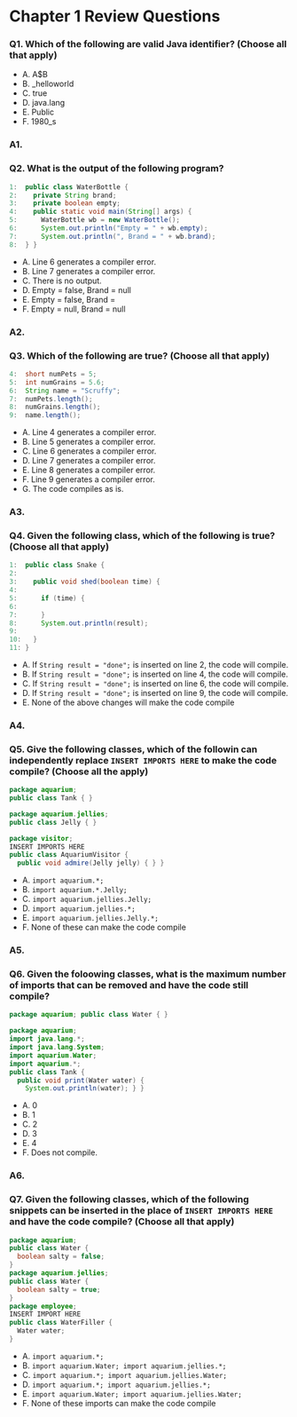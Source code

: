 # Chapter 1 Review Questions
### Q1. Which of the following are valid Java identifier? (Choose all that apply)
- A. A$B
- B. \_helloworld
- C. true
- D. java.lang
- E. Public
- F. 1980_s

### A1.

### Q2. What is the output of the following program?
```java
1:  public class WaterBottle {
2:    private String brand;
3:    private boolean empty;
4:    public static void main(String[] args) {
5:      WaterBottle wb = new WaterBottle();
6:      System.out.println("Empty = " + wb.empty);
7:      System.out.println(", Brand = " + wb.brand);
8:  } }
```
- A. Line 6 generates a compiler error.
- B. Line 7 generates a compiler error.
- C. There is no output.
- D. Empty = false, Brand = null
- E. Empty = false, Brand = 
- F. Empty = null, Brand = null

### A2.

### Q3. Which of the following are true? (Choose all that apply)
``` java
4:  short numPets = 5;
5:  int numGrains = 5.6;
6:  String name = "Scruffy";
7:  numPets.length();
8:  numGrains.length();
9:  name.length();
```
- A. Line 4 generates a compiler error.
- B. Line 5 generates a compiler error.
- C. Line 6 generates a compiler error.
- D. Line 7 generates a compiler error.
- E. Line 8 generates a compiler error.
- F. Line 9 generates a compiler error.
- G. The code compiles as is.

### A3.

### Q4. Given the following class, which of the following is true? (Choose all that apply)
```java
1:  public class Snake {
2:
3:    public void shed(boolean time) {
4:  
5:      if (time) {
6:    
7:      }
8:      System.out.println(result);
9:    
10:   }
11: }
```
- A. If `String result = "done";` is inserted on line 2, the code will compile.
- B. If `String result = "done";` is inserted on line 4, the code will compile.
- C. If `String result = "done";` is inserted on line 6, the code will compile.
- D. If `String result = "done";` is inserted on line 9, the code will compile.
- E. None of the above changes will make the code compile

### A4.

### Q5. Give the following classes, which of the followin can independently replace `INSERT IMPORTS HERE` to make the code compile? (Choose all the apply)
```java
package aquarium;
public class Tank { }

package aquarium.jellies;
public class Jelly { }

package visitor;
INSERT IMPORTS HERE
public class AquariumVisitor {
  public void admire(Jelly jelly) { } }
```
- A. `import aquarium.*;`
- B. `import aquarium.*.Jelly;`
- C. `import aquarium.jellies.Jelly;`
- D. `import aquarium.jellies.*;`
- E. `import aquarium.jellies.Jelly.*;`
- F. None of these can make the code compile

### A5.

### Q6. Given the foloowing classes, what is the maximum number of imports that can be removed and have the code still compile?
```java
package aquarium; public class Water { }

package aquarium;
import java.lang.*;
import java.lang.System;
import aquarium.Water;
import aquarium.*;
public class Tank {
  public void print(Water water) {
    System.out.println(water); } }
```
- A. 0
- B. 1
- C. 2
- D. 3
- E. 4
- F. Does not compile.

### A6.

### Q7. Given the following classes, which of the following snippets can be inserted in the place of `INSERT IMPORTS HERE` and have the code compile? (Choose all that apply)
```java
package aquarium;
public class Water {
  boolean salty = false;
}
package aquarium.jellies;
public class Water {
  boolean salty = true;
}
package employee;
INSERT IMPORT HERE
public class WaterFiller {
  Water water;
}
```
- A. `import aquarium.*;`
- B. `import aquarium.Water; import aquarium.jellies.*;`
- C. `import aquarium.*; import aquarium.jellies.Water;`
- D. `import aquarium.*; import aquarium.jellies.*;`
- E. `import aquarium.Water; import aquarium.jellies.Water;`
- F. None of these imports can make the code compile
